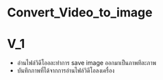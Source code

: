 # Convert_Video_to_image

# V_1
 - อ่านไฟล์วิดีโออละทำการ save image ออกมาเป็นภาพทีละภาพ
 - บันทึกภาพที่ได้จากการอ่านไฟล์วิดีโอลงเครื่อง
